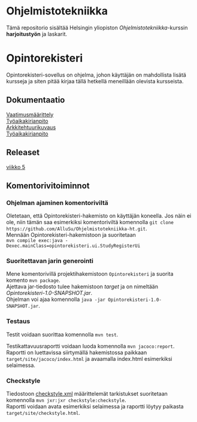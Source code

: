 # Ohjelmistotekniikka
Tämä repositorio sisältää Helsingin yliopiston _Ohjelmistotekniikka_-kurssin **harjoitustyön** ja laskarit.

# Opintorekisteri
Opintorekisteri-sovellus on ohjelma, johon käyttäjän on mahdollista lisätä kursseja ja siten pitää kirjaa tällä hetkellä meneillään olevista kursseista.

## Dokumentaatio
[Vaatimusmäärittely](dokumentaatio/vaatimusmaarittely.md)  
[Työaikakirjanpito](dokumentaatio/tuntikirjanpito.md)  
[Arkkitehtuurikuvaus](dokumentaatio/arkkitehtuuri.md)  
[Työaikakirjanpito](dokumentaatio/tuntikirjanpito.md)  

## Releaset
[viikko 5](/releases)

## Komentorivitoiminnot

### Ohjelman ajaminen komentoriviltä
Oletetaan, että Opintorekisteri-hakemisto on käyttäjän koneella. Jos näin ei ole, niin tämän saa esimerkiksi komentoriviltä komennolla `git clone https://github.com/AlluSu/Ohjelmistotekniikka-ht.git`.   
Mennään Opintorekisteri-hakemistoon ja suoritetaan  
`mvn compile exec:java -Dexec.mainClass=opintorekisteri.ui.StudyRegisterUi`  

### Suoritettavan jarin generointi  
Mene komentorivillä projektihakemistoon `Opintorekisteri` ja suorita komento `mvn package`.  
Ajettava jar-tiedosto tulee hakemistoon *target* ja on nimeltään *Opintorekisteri-1.0-SNAPSHOT.jar*.  
Ohjelman voi ajaa komennolla `java -jar Opintorekisteri-1.0-SNAPSHOT.jar`.  

### Testaus
Testit voidaan suorittaa komennolla
`mvn test`.  

Testikattavuusraportti voidaan luoda komennolla `mvn jacoco:report`. 
Raportti on luettavissa siirtymällä hakemistossa paikkaan `target/site/jacoco/index.html` ja avaamalla index.html esimerkiksi selaimessa.

### Checkstyle
Tiedostoon [checkstyle.xml](Opintorekisteri/checkstyle.xml) määrittelemät tarkistukset suoritetaan komennolla `mvn jxr:jxr checkstyle:checkstyle`.  
Raportti voidaan avata esimerkiksi selaimessa ja raportti löytyy paikasta `target/site/checkstyle.html`.

